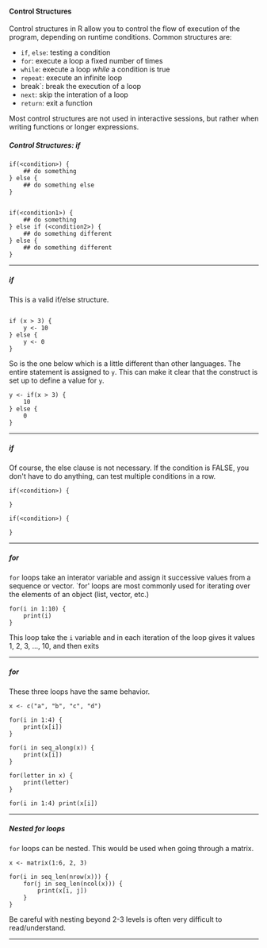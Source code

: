 #### Control Structures

Control structures in R allow you to control the flow of execution of the program, depending on runtime conditions. Common structures are:

- `if`, `else`: testing a condition
- `for`: execute a loop a fixed number of times
- `while`: execute a loop *while* a condition is true
- `repeat`: execute an infinite loop
- break`: break the execution of a loop
- `next`: skip the interation of a loop
- `return`: exit a function

Most control structures are not used in interactive sessions, but rather when writing functions or longer expressions.

##### Control Structures: if
```
if(<condition>) {
    ## do something
} else {
    ## do something else
}


if(<condition1>) {
    ## do something
} else if (<condition2>) {
    ## do something different
} else {
    ## do something different
}
```

---

##### if
This is a valid if/else structure.

```

if (x > 3) {
    y <- 10
} else {
    y <- 0
}
```

So is the one below which is a little different than other languages. The entire statement is assigned to `y`. This can make it clear that the construct is set up to define a value for `y`.

```
y <- if(x > 3) {
    10
} else {
    0
}
```

---

##### if
Of course, the else clause is not necessary. If the condition is FALSE, you don't have to do anything, can test multiple conditions in a row.

```
if(<condition>) {
    
}

if(<condition>) {
    
}
```

---

##### for
`for` loops take an interator variable and assign it successive values from a sequence or vector. `for' loops are most commonly used for iterating over the elements of an object (list, vector, etc.)

```
for(i in 1:10) {
    print(i)
}
```

This loop take the `i` variable and in each iteration of the loop gives it values 1, 2, 3, ..., 10, and then exits

---

##### for 
These three loops have the same behavior. 

```
x <- c("a", "b", "c", "d")

for(i in 1:4) {
    print(x[i])
}

for(i in seq_along(x)) {
    print(x[i])
}

for(letter in x) {
    print(letter)
}

for(i in 1:4) print(x[i])
```

---

##### Nested for loops
`for` loops can be nested. This would be used when going through a matrix.

```
x <- matrix(1:6, 2, 3)

for(i in seq_len(nrow(x))) {
    for(j in seq_len(ncol(x))) {
        print(x[i, j])
    }
}
```

Be careful with nesting beyond 2-3 levels is often very difficult to read/understand.

---


























































